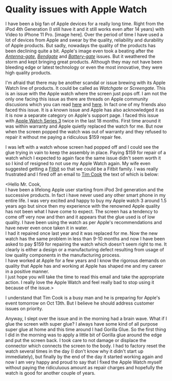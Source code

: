 # Quality issues with Apple Watch

I have been a big fan of Apple devices for a really long time. Right from the iPod 4th Generation (I still have it and it still works even after 14 years) with Video to iPhone 11 Pro. [image here]. Over the period of time I have used a lot of devices from Apple and swear by the quality, reliability and durability of Apple products. But sadly, nowadays the quality of the products has been declining quite a bit. Apple's image even took a beating after the [*Antenna-gate*](https://www.macworld.co.uk/feature/apple/antennagate-11-biggest-apple-scandals-3620624/#:~:text=Antennagate%3A%20%22You're%20holding%20it%20wrong%22&text=The%20iPhone%204%20was%20a,the%20reception%20to%20drop%20out.), [*Bendgate*](https://www.forbes.com/sites/gordonkelly/2018/05/24/apple-iphone-problem-iphone-6-iphone-6-plus-bend-touchscreen/) and [*Battery-gate*](https://en.wikipedia.org/wiki/Batterygate) issues. But it weathered the storm and kept bringing great products. Although they may not have been bleeding edge or latest technology or even the most innovative, they were high quality products.

I'm afraid that there may be another scandal or issue brewing with its Apple Watch line of products. It could be called as *Watchgate* or *Screengate*. This is an issue with the Apple watch where the screen just pops off. I am not the only one facing this issue as there are threads on Apple community discusions which you can read [here](https://discussions.apple.com/thread/250048110) and [here](https://discussions.apple.com/thread/250349575). In fact one of my friends also faced this issue. It is a known issue and Apple has also acknowledged it as it is now a separate category on Apple's support page. I faced this issue with [Apple Watch Series 3](https://www.apple.com/apple-watch-series-3/) twice in the last 18 months. First time around it was within warranty and Apple quietly replaced the watch for me. But now when the screen popped the watch was out of warranty and they refused to repair it without me paying a ridiculous $159 repair fee. 

I was left with a watch whose screen had popped off and I could see the glue trying in vain to keep the assembly in place. Paying $159 for repair of a watch which I expected to again face the same issue didn't seem worth it so I kind of resigned to not use my Apple Watch again. My wife even suggested getting a [Fitbit](https://www.fitbit.com) so that we could be a Fitbit family. I was really frustrated and I fired off an email to [Tim Cook](https://en.wikipedia.org/wiki/Tim_Cook) the text of which is below:

<Hello Mr. Cook, <br> I have been a lifelong Apple user starting from iPod 3rd generation and the successive products. In fact i have never used any other smart phone in my entire life. I was very excited and happy to buy my Apple watch 3 around 1.5 years ago but since then my experience with the renowned Apple quality has not been what I have come to expect. The screen has a tendency to come off very now and then and it appears that the glue used is of low quality. I have been using the watch as per Apple's recommendations and have never even once taken it in water.<br> I had it repaired once last year and it was replaced for me. Now the new watch has the same problem in less than 9-10 months and now I have been asked to pay $159 for repairing the watch which doesn't seem right to me. It clearly is either a design or a manufacturing defect resulting from usage of low quality components in the manufacturing process.<br> I have worked at Apple for a few years and I know the rigorous demands on quality that Apple has and working at Apple has shaped me and my career in a positive manner.<br> I just hope you will take the time to read this email and take the appropriate action. I really love the Apple Watch and feel really bad to stop using it because of the issue.>

I understand that Tim Cook is a busy man and he is preparing for Apple's event tomorrow on Oct 13th. But I believe he should address customer issues on priority.

Anyway, I slept over the issue and in the morning had a brain wave. What if I glue the screen with super glue? I always have some kind of all purpose super glue at home and this time around I had Gorilla Glue. So the first thing I did in the morning was to apply a little bit of Gorilla glue around the edge and put the screen back. I took care to not damage or displace the connector which connects the screen to the body. I had to factory reset the watch several times in the day (I don't know why it didn't start up immediately), but finally by the end of the day it started working again and now I am very happy and proud to say that I fixed the Apple Watch myself without paying the ridiculuous amount as repair charges and hopefully the watch is good for another couple of years.